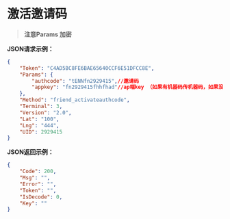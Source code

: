 # 激活邀请码
> **注意Params 加密**

**JSON请求示例：**

```json
{
    "Token": "C4AD5BC8FE6BAE65640CCF6E51DFCC8E",
    "Params": {
        "authcode": "tENNfn2929415",//邀请码
        "appkey": "fn2929415fhhfhad"//ap端key （如果有机器码传机器码，如果没有机器码 就传 mac 码）
    },
    "Method": "friend_activateauthcode",
    "Terminal": 3,
    "Version": "2.0",
    "Lat": "100",
    "Lng": "444",
    "UID": 2929415
} 
```
**JSON返回示例：**

```json
{
    "Code": 200,
    "Msg": "",
    "Error": "",
    "Token": "",
    "IsDecode": 0,
    "Key": ""
}
```